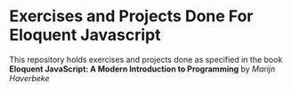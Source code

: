 # Exercises and Projects Done For Eloquent Javascript

This repository holds exercises and projects done as specified in the book __Eloquent JavaScript: A Modern Introduction to Programming__ by _Marijn Haverbeke_